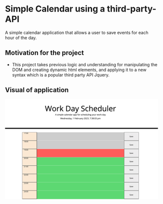 # Simple Calendar using a third-party-API
A simple calendar application that allows a user to save events for each hour of the day. 


## Motivation for the project
- This project takes previous logic and understanding for manipulating the DOM and creating dynamic html elements, and applying it to a new syntax which is a popular third party API Jquery. 


## Visual of application

![Screen shot of application](/assets/screenshot.png)
